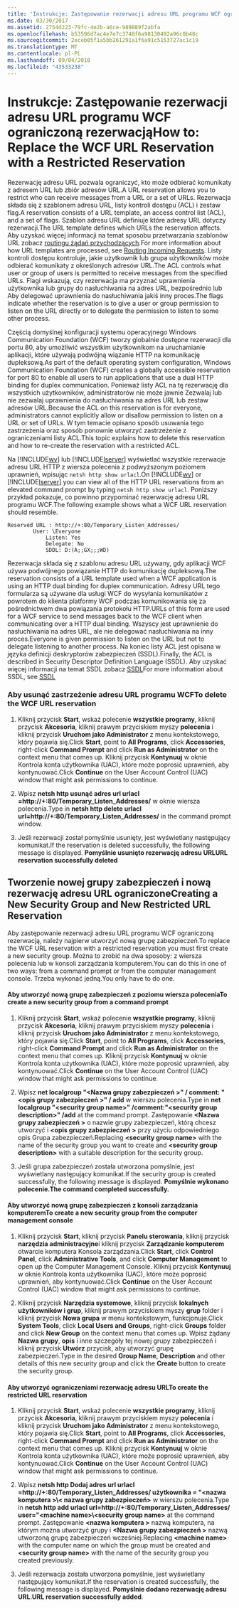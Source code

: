 ```yaml
---
title: 'Instrukcje: Zastępowanie rezerwacji adresu URL programu WCF ograniczoną rezerwacją'
ms.date: 03/30/2017
ms.assetid: 2754d223-79fc-4e2b-a6ce-989889f2abfa
ms.openlocfilehash: b53596d7ac4e7e7c3748f6a98130492a96c0b48c
ms.sourcegitcommit: 2eceb05f1a5bb261291a1f6a91c5153727ac1c19
ms.translationtype: MT
ms.contentlocale: pl-PL
ms.lasthandoff: 09/04/2018
ms.locfileid: "43533238"
---
```

# <a name="how-to-replace-the-wcf-url-reservation-with-a-restricted-reservation"></a><span data-ttu-id="4d936-102">Instrukcje: Zastępowanie rezerwacji adresu URL programu WCF ograniczoną rezerwacją</span><span class="sxs-lookup"><span data-stu-id="4d936-102">How to: Replace the WCF URL Reservation with a Restricted Reservation</span></span>
<span data-ttu-id="4d936-103">Rezerwację adresu URL pozwala ograniczyć, kto może odbierać komunikaty z adresem URL lub zbiór adresów URL.</span><span class="sxs-lookup"><span data-stu-id="4d936-103">A URL reservation allows you to restrict who can receive messages from a URL or a set of URLs.</span></span> <span data-ttu-id="4d936-104">Rezerwacja składa się z szablonem adresu URL, listy kontroli dostępu (ACL) i zestaw flag.</span><span class="sxs-lookup"><span data-stu-id="4d936-104">A reservation consists of a URL template, an access control list (ACL), and a set of flags.</span></span> <span data-ttu-id="4d936-105">Szablon adresu URL definiuje które adresy URL dotyczy rezerwacji.</span><span class="sxs-lookup"><span data-stu-id="4d936-105">The URL template defines which URLs the reservation affects.</span></span> <span data-ttu-id="4d936-106">Aby uzyskać więcej informacji na temat sposobu przetwarzania szablonów URL zobacz [routingu żądań przychodzących](https://go.microsoft.com/fwlink/?LinkId=136764).</span><span class="sxs-lookup"><span data-stu-id="4d936-106">For more information about how URL templates are processed, see [Routing Incoming Requests](https://go.microsoft.com/fwlink/?LinkId=136764).</span></span> <span data-ttu-id="4d936-107">Listy kontroli dostępu kontroluje, jakie użytkownik lub grupa użytkowników może odbierać komunikaty z określonych adresów URL.</span><span class="sxs-lookup"><span data-stu-id="4d936-107">The ACL controls what user or group of users is permitted to receive messages from the specified URLs.</span></span> <span data-ttu-id="4d936-108">Flagi wskazują, czy rezerwacja ma przyznać uprawnienia użytkownika lub grupy do nasłuchiwania na adres URL, bezpośrednio lub Aby delegować uprawnienia do nasłuchiwania jakiś inny proces.</span><span class="sxs-lookup"><span data-stu-id="4d936-108">The flags indicate whether the reservation is to give a user or group permission to listen on the URL directly or to delegate the permission to listen to some other process.</span></span>  
  
 <span data-ttu-id="4d936-109">Częścią domyślnej konfiguracji systemu operacyjnego Windows Communication Foundation (WCF) tworzy globalnie dostępne rezerwacji dla portu 80, aby umożliwić wszystkim użytkownikom na uruchamianie aplikacji, które używają podwójną wiązanie HTTP na komunikację dupleksową.</span><span class="sxs-lookup"><span data-stu-id="4d936-109">As part of the default operating system configuration, Windows Communication Foundation (WCF) creates a globally accessible reservation for port 80 to enable all users to run applications that use a dual HTTP binding for duplex communication.</span></span> <span data-ttu-id="4d936-110">Ponieważ listy ACL na tę rezerwację dla wszystkich użytkowników, administratorów nie może jawnie Zezwalaj lub nie zezwalaj uprawnienia do nasłuchiwania na adres URL lub zestaw adresów URL.</span><span class="sxs-lookup"><span data-stu-id="4d936-110">Because the ACL on this reservation is for everyone, administrators cannot explicitly allow or disallow permission to listen on a URL or set of URLs.</span></span> <span data-ttu-id="4d936-111">W tym temacie opisano sposób usuwania tego zastrzeżenia oraz sposób ponownie utworzyć zastrzeżenie z ograniczeniami listy ACL.</span><span class="sxs-lookup"><span data-stu-id="4d936-111">This topic explains how to delete this reservation and how to re-create the reservation with a restricted ACL.</span></span>  
  
 <span data-ttu-id="4d936-112">Na [!INCLUDE[wv](../../../../includes/wv-md.md)] lub [!INCLUDE[lserver](../../../../includes/lserver-md.md)] wyświetlać wszystkie rezerwacje adresu URL HTTP z wiersza polecenia z podwyższonym poziomem uprawnień, wpisując `netsh http show urlacl`.</span><span class="sxs-lookup"><span data-stu-id="4d936-112">On [!INCLUDE[wv](../../../../includes/wv-md.md)] or [!INCLUDE[lserver](../../../../includes/lserver-md.md)] you can view all of the HTTP URL reservations from an elevated command prompt by typing `netsh http show urlacl`.</span></span>  <span data-ttu-id="4d936-113">Poniższy przykład pokazuje, co powinno przypominać rezerwację adresu URL programu WCF.</span><span class="sxs-lookup"><span data-stu-id="4d936-113">The following example shows what a WCF URL reservation should resemble.</span></span>  
  
```  
Reserved URL : http://+:80/Temporary_Listen_Addresses/  
        User: \Everyone  
            Listen: Yes  
            Delegate: No  
            SDDL: D:(A;;GX;;;WD)  
```  
  
 <span data-ttu-id="4d936-114">Rezerwacja składa się z szablonu adresu URL używany, gdy aplikacji WCF używa podwójnego powiązanie HTTP do komunikację dupleksową.</span><span class="sxs-lookup"><span data-stu-id="4d936-114">The reservation consists of a URL template used when a WCF application is using an HTTP dual binding for duplex communication.</span></span> <span data-ttu-id="4d936-115">Adresy URL tego formularza są używane dla usługi WCF do wysyłania komunikatów z powrotem do klienta platformy WCF podczas komunikowania się za pośrednictwem dwa powiązania protokołu HTTP.</span><span class="sxs-lookup"><span data-stu-id="4d936-115">URLs of this form are used for a WCF service to send messages back to the WCF client when communicating over a HTTP dual binding.</span></span> <span data-ttu-id="4d936-116">Wszyscy jest uprawnienie do nasłuchiwania na adres URL, ale nie delegować nasłuchiwania na inny proces.</span><span class="sxs-lookup"><span data-stu-id="4d936-116">Everyone is given permission to listen on the URL but not to delegate listening to another process.</span></span> <span data-ttu-id="4d936-117">Na koniec listy ACL jest opisana w języka definicji deskryptorów zabezpieczeń (SSDL).</span><span class="sxs-lookup"><span data-stu-id="4d936-117">Finally, the ACL is described in Security Descriptor Definition Language (SSDL).</span></span> <span data-ttu-id="4d936-118">Aby uzyskać więcej informacji na temat SSDL zobacz [SSDL](https://go.microsoft.com/fwlink/?LinkId=136789)</span><span class="sxs-lookup"><span data-stu-id="4d936-118">For more information about SSDL, see [SSDL](https://go.microsoft.com/fwlink/?LinkId=136789)</span></span>  
  
### <a name="to-delete-the-wcf-url-reservation"></a><span data-ttu-id="4d936-119">Aby usunąć zastrzeżenie adresu URL programu WCF</span><span class="sxs-lookup"><span data-stu-id="4d936-119">To delete the WCF URL reservation</span></span>  
  
1.  <span data-ttu-id="4d936-120">Kliknij przycisk **Start**, wskaż polecenie **wszystkie programy**, kliknij przycisk **Akcesoria**, kliknij prawym przyciskiem myszy **polecenia** i kliknij przycisk **Uruchom jako Administrator** z menu kontekstowego, który pojawia się.</span><span class="sxs-lookup"><span data-stu-id="4d936-120">Click **Start**, point to **All Programs**, click **Accessories**, right-click **Command Prompt** and click **Run as Administrator** on the context menu that comes up.</span></span> <span data-ttu-id="4d936-121">Kliknij przycisk **Kontynuuj** w oknie Kontrola konta użytkownika (UAC), które może poprosić uprawnień, aby kontynuować.</span><span class="sxs-lookup"><span data-stu-id="4d936-121">Click **Continue** on the User Account Control (UAC) window that might ask permissions to continue.</span></span>  
  
2.  <span data-ttu-id="4d936-122">Wpisz **netsh http usunąć adres url urlacl =http://+:80/Temporary_Listen_Addresses/**  w oknie wiersza polecenia.</span><span class="sxs-lookup"><span data-stu-id="4d936-122">Type in **netsh http delete urlacl url=http://+:80/Temporary_Listen_Addresses/** in the command prompt window.</span></span>  
  
3.  <span data-ttu-id="4d936-123">Jeśli rezerwacji został pomyślnie usunięty, jest wyświetlany następujący komunikat.</span><span class="sxs-lookup"><span data-stu-id="4d936-123">If the reservation is deleted successfully, the following message is displayed.</span></span> <span data-ttu-id="4d936-124">**Pomyślnie usunięto rezerwację adresu URL**</span><span class="sxs-lookup"><span data-stu-id="4d936-124">**URL reservation successfully deleted**</span></span>  
  
## <a name="creating-a-new-security-group-and-new-restricted-url-reservation"></a><span data-ttu-id="4d936-125">Tworzenie nowej grupy zabezpieczeń i nową rezerwację adresu URL ograniczone</span><span class="sxs-lookup"><span data-stu-id="4d936-125">Creating a New Security Group and New Restricted URL Reservation</span></span>  
 <span data-ttu-id="4d936-126">Aby zastępowanie rezerwacji adresu URL programu WCF ograniczoną rezerwacją, należy najpierw utworzyć nową grupę zabezpieczeń.</span><span class="sxs-lookup"><span data-stu-id="4d936-126">To replace the WCF URL reservation with a restricted reservation you must first create a new security group.</span></span> <span data-ttu-id="4d936-127">Można to zrobić na dwa sposoby: z wiersza polecenia lub w konsoli zarządzania komputerem.</span><span class="sxs-lookup"><span data-stu-id="4d936-127">You can do this in one of two ways: from a command prompt or from the computer management console.</span></span> <span data-ttu-id="4d936-128">Trzeba wykonać jedną.</span><span class="sxs-lookup"><span data-stu-id="4d936-128">You only have to do one.</span></span>  
  
#### <a name="to-create-a-new-security-group-from-a-command-prompt"></a><span data-ttu-id="4d936-129">Aby utworzyć nową grupę zabezpieczeń z poziomu wiersza polecenia</span><span class="sxs-lookup"><span data-stu-id="4d936-129">To create a new security group from a command prompt</span></span>  
  
1.  <span data-ttu-id="4d936-130">Kliknij przycisk **Start**, wskaż polecenie **wszystkie programy**, kliknij przycisk **Akcesoria**, kliknij prawym przyciskiem myszy **polecenia** i kliknij przycisk **Uruchom jako Administrator** z menu kontekstowego, który pojawia się.</span><span class="sxs-lookup"><span data-stu-id="4d936-130">Click **Start**, point to **All Programs**, click **Accessories**, right-click **Command Prompt** and click **Run as Administrator** on the context menu that comes up.</span></span> <span data-ttu-id="4d936-131">Kliknij przycisk **Kontynuuj** w oknie Kontrola konta użytkownika (UAC), które może poprosić uprawnień, aby kontynuować.</span><span class="sxs-lookup"><span data-stu-id="4d936-131">Click **Continue** on the User Account Control (UAC) window that might ask permissions to continue.</span></span>  
  
2.  <span data-ttu-id="4d936-132">Wpisz **net localgroup "\<Nazwa grupy zabezpieczeń >" / comment: "\<opis grupy zabezpieczeń >" / add** w wierszu polecenia.</span><span class="sxs-lookup"><span data-stu-id="4d936-132">Type in **net localgroup "\<security group name>" /comment:"\<security group description>" /add** at the command prompt.</span></span> <span data-ttu-id="4d936-133">Zastępowanie  **\<Nazwa grupy zabezpieczeń >** o nazwie grupy zabezpieczeń, którą chcesz utworzyć i  **\<opis grupy zabezpieczeń >** przy użyciu odpowiedniego opis Grupa zabezpieczeń.</span><span class="sxs-lookup"><span data-stu-id="4d936-133">Replacing **\<security group name>** with the name of the security group you want to create and **\<security group description>** with a suitable description for the security group.</span></span>  
  
3.  <span data-ttu-id="4d936-134">Jeśli grupa zabezpieczeń została utworzona pomyślnie, jest wyświetlany następujący komunikat.</span><span class="sxs-lookup"><span data-stu-id="4d936-134">If the security group is created successfully, the following message is displayed.</span></span> <span data-ttu-id="4d936-135">**Pomyślnie wykonano polecenie.**</span><span class="sxs-lookup"><span data-stu-id="4d936-135">**The command completed successfully.**</span></span>  
  
#### <a name="to-create-a-new-security-group-from-the-computer-management-console"></a><span data-ttu-id="4d936-136">Aby utworzyć nową grupę zabezpieczeń z konsoli zarządzania komputerem</span><span class="sxs-lookup"><span data-stu-id="4d936-136">To create a new security group from the computer management console</span></span>  
  
1.  <span data-ttu-id="4d936-137">Kliknij przycisk **Start**, kliknij przycisk **Panelu sterowania**, kliknij przycisk **narzędzia administracyjne**i kliknij przycisk **Zarządzanie komputerem** otwarcie komputera Konsola zarządzania.</span><span class="sxs-lookup"><span data-stu-id="4d936-137">Click **Start**, click **Control Panel**, click **Administrative Tools**, and click **Computer Management** to open up the Computer Management Console.</span></span> <span data-ttu-id="4d936-138">Kliknij przycisk **Kontynuuj** w oknie Kontrola konta użytkownika (UAC), które może poprosić uprawnień, aby kontynuować.</span><span class="sxs-lookup"><span data-stu-id="4d936-138">Click **Continue** on the User Account Control (UAC) window that might ask permissions to continue.</span></span>  
  
2.  <span data-ttu-id="4d936-139">Kliknij przycisk **Narzędzia systemowe**, kliknij przycisk **lokalnych użytkowników i grup**, kliknij prawym przyciskiem myszy **grup** folder i kliknij przycisk **Nowa grupa** w menu kontekstowym, funkcjonuje.</span><span class="sxs-lookup"><span data-stu-id="4d936-139">Click **System Tools**, click **Local Users and Groups**, right-click **Groups** folder and click **New Group** on the context menu that comes up.</span></span> <span data-ttu-id="4d936-140">Wpisz żądany **Nazwa grupy**, **opis** i inne szczegóły tej nowej grupy zabezpieczeń i kliknij przycisk **Utwórz** przycisk, aby utworzyć grupę zabezpieczeń.</span><span class="sxs-lookup"><span data-stu-id="4d936-140">Type in the desired **Group Name**, **Description** and other details of this new security group and click the **Create** button to create the security group.</span></span>  
  
#### <a name="to-create-the-restricted-url-reservation"></a><span data-ttu-id="4d936-141">Aby utworzyć ograniczeniami rezerwację adresu URL</span><span class="sxs-lookup"><span data-stu-id="4d936-141">To create the restricted URL reservation</span></span>  
  
1.  <span data-ttu-id="4d936-142">Kliknij przycisk **Start**, wskaż polecenie **wszystkie programy**, kliknij przycisk **Akcesoria**, kliknij prawym przyciskiem myszy **polecenia** i kliknij przycisk **Uruchom jako Administrator** z menu kontekstowego, który pojawia się.</span><span class="sxs-lookup"><span data-stu-id="4d936-142">Click **Start**, point to **All Programs**, click **Accessories**, right-click **Command Prompt** and click **Run as Administrator** on the context menu that comes up.</span></span> <span data-ttu-id="4d936-143">Kliknij przycisk **Kontynuuj** w oknie Kontrola konta użytkownika (UAC), które może poprosić uprawnień, aby kontynuować.</span><span class="sxs-lookup"><span data-stu-id="4d936-143">Click **Continue** on the User Account Control (UAC) window that might ask permissions to continue.</span></span>  
  
2.  <span data-ttu-id="4d936-144">Wpisz **netsh http Dodaj adres url urlacl =http://+:80/Temporary_Listen_Addresses/ użytkownika = "\<nazwa komputera >\\< nazwa grupy zabezpieczeń\>**  w wierszu polecenia.</span><span class="sxs-lookup"><span data-stu-id="4d936-144">Type in **netsh http add urlacl url=http://+:80/Temporary_Listen_Addresses/ user="\<machine name>\\<security group name\>** at the command prompt.</span></span> <span data-ttu-id="4d936-145">Zastępowanie  **\<nazwa komputera >** nazwą komputera, na którym można utworzyć grupy i  **\<Nazwa grupy zabezpieczeń >** nazwą utworzoną grupę zabezpieczeń wcześniej.</span><span class="sxs-lookup"><span data-stu-id="4d936-145">Replacing **\<machine name>** with the computer name on which the group must be created and **\<security group name>** with the name of the security group you created previously.</span></span>  
  
3.  <span data-ttu-id="4d936-146">Jeśli rezerwacja została utworzona pomyślnie, jest wyświetlany następujący komunikat.</span><span class="sxs-lookup"><span data-stu-id="4d936-146">If the reservation is created successfully, the following message is displayed.</span></span> <span data-ttu-id="4d936-147">**Pomyślnie dodano rezerwację adresu URL**.</span><span class="sxs-lookup"><span data-stu-id="4d936-147">**URL reservation successfully added**.</span></span>
